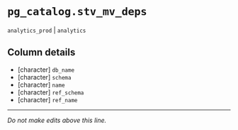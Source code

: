 # `pg_catalog.stv_mv_deps`
`analytics_prod` | `analytics`

## Column details
* [character] `db_name`
* [character] `schema`
* [character] `name`
* [character] `ref_schema`
* [character] `ref_name`

-------------------------------------------------------------------------------
*Do not make edits above this line.*
